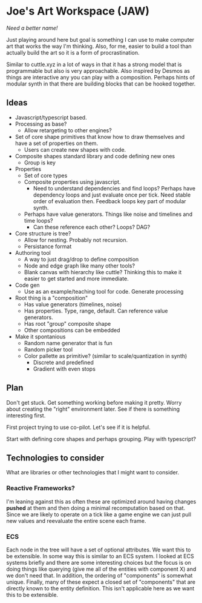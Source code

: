 # Joe's Art Workspace (JAW)

_Need a better name!_

Just playing around here but goal is something I can use to make computer art
that works the way I'm thinking. Also, for me, easier to build a tool than
actually build the art so it is a form of procrastination.

Similar to cuttle.xyz in a lot of ways in that it has a strong model that is
programmable but also is very approachable. Also inspired by Desmos as things
are interactive any you can play with a composition. Perhaps hints of modular
synth in that there are building blocks that can be hooked together.

## Ideas

- Javascript/typescript based.
- Processing as base?
  - Allow retargeting to other engines?
- Set of core shape primitives that know how to draw themselves and have a set
  of properties on them.
  - Users can create new shapes with code.
- Composite shapes standard library and code defining new ones
  - Group is key
- Properties
  - Set of core types
  - Composite properties using javascript.
    - Need to understand dependencies and find loops? Perhaps have dependency
      loops and just evaluate once per tick. Need stable order of evaluation
      then. Feedback loops key part of modular synth.
  - Perhaps have value generators. Things like noise and timelines and time
    loops?
    - Can these reference each other? Loops? DAG?
- Core structure is tree?
  - Allow for nesting. Probably not recursion.
  - Persistance format
- Authoring tool
  - A way to just drag/drop to define composition
  - Node and edge graph like many other tools?
  - Blank canvas with hierarchy like cuttle? Thinking this to make it easier to
    get started and more immediate.
- Code gen
  - Use as an example/teaching tool for code. Generate processing
- Root thing is a "composition"
  - Has value generators (timelines, noise)
  - Has properties. Type, range, default. Can reference value generators.
  - Has root "group" composite shape
  - Other compositions can be embedded
- Make it spontanious
  - Random name generator that is fun
  - Random picker tool
  - Color pallette as primitive? (similar to scale/quantization in synth)
    - Discrete and predefined
    - Gradient with even stops

## Plan

Don't get stuck. Get something working before making it pretty. Worry about
creating the "right" environment later. See if there is something interesting
first.

First project trying to use co-pilot. Let's see if it is helpful.

Start with defining core shapes and perhaps grouping. Play with typescript?

## Technologies to consider

What are libraries or other technologies that I might want to consider.

### Reactive Frameworks?

I'm leaning against this as often these are optimized around having changes
**pushed** at them and then doing a minimal recomputation based on that. Since
we are likely to operate on a tick like a game engine we can just pull new
values and reevaluate the entire scene each frame.

### ECS

Each node in the tree will have a set of optional attributes.  We want this to
be extensible.  In some way this is similar to an ECS system.  I looked at ECS
systems briefly and there are some interesting choices but the focus is on doing
things like querying (give me all of the entities with component X) and we don't
need that.  In addition, the ordering of "components" is somewhat unique.
Finally, many of these expect a closed set of "components" that are directly
known to the entity definition. This isn't applicable here as we want this to be
extensible.


